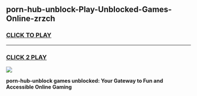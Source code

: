 
## porn-hub-unblock-Play-Unblocked-Games-Online-zrzch
<h3>
<a href="https://premium76.site?title=porn-hub-unblock&ref=25A">CLICK TO PLAY</a></h3>
<hr>

<h3>
<a href="https://premium76.site?title=porn-hub-unblock&ref=25A">CLICK 2 PLAY</a>
  
</h3>

<a href="https://premium76.site?title=porn-hub-unblock&ref=25A"><img src="https://clearcache.store/games.png"></a>


**porn-hub-unblock games unblocked: Your Gateway to Fun and Accessible Online Gaming**
